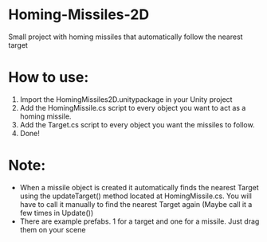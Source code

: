 # Homing-Missiles-2D
Small project with homing missiles that automatically follow the nearest target

# How to use:

1) Import the HomingMissiles2D.unitypackage in your Unity project
2) Add the HomingMissile.cs script to every object you want to act as a homing missile.
3) Add the Target.cs script to every object you want the missiles to follow.
4) Done!

# Note:
- When a missile object is created it automatically finds the nearest Target using the updateTarget() method located at HomingMissile.cs. You will have to call it manually to find the nearest Target again (Maybe call it a few times in Update())
- There are example prefabs. 1 for a target and one for a missile. Just drag them on your scene
